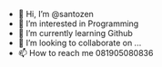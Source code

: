 - 👋 Hi, I’m @santozen
- 👀 I’m interested in Programming
- 🌱 I’m currently learning Github
- 💞️ I’m looking to collaborate on ...
- 📫 How to reach me 081905080836

<!---
santozen/santozen is a ✨ special ✨ repository because its `README.md` (this file) appears on your GitHub profile.
You can click the Preview link to take a look at your changes.
--->
